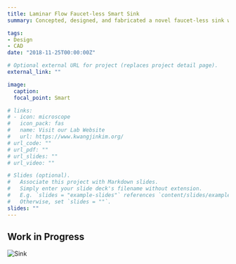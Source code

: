 ```yaml
---
title: Laminar Flow Faucet-less Smart Sink
summary: Concepted, designed, and fabricated a novel faucet-less sink with multiple radially placed laminar nozzles within the sink basin to provide unobstructed hand and face washing capabilities. Focused on CAD modeling, fluid dynamic analysis, material selection, fabrication, marketing, and dissemination of results. *Awarded 1st Place Interdisciplinary Engineering Design Award Spring 2018*

tags:
- Design
- CAD
date: "2018-11-25T00:00:00Z"

# Optional external URL for project (replaces project detail page).
external_link: ""

image:
  caption:
  focal_point: Smart

# links:
# - icon: microscope
#   icon_pack: fas
#   name: Visit our Lab Website
#   url: https://www.kwangjinkim.org/
# url_code: ""
# url_pdf: ""
# url_slides: ""
# url_video: ""

# Slides (optional).
#   Associate this project with Markdown slides.
#   Simply enter your slide deck's filename without extension.
#   E.g. `slides = "example-slides"` references `content/slides/example-slides.md`.
#   Otherwise, set `slides = ""`.
slides: ""
---
```

## Work in Progress

![Sink]('https://nminaian.github.io/Website/media/Sink_Images/Lifsink_Poster.png')
